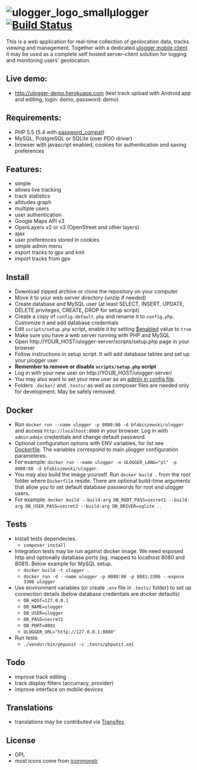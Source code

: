 # ![ulogger_logo_small](https://cloud.githubusercontent.com/assets/3366666/24080878/0288f046-0ca8-11e7-9ffd-753e5c417756.png)μlogger   [![Build Status](https://travis-ci.com/bfabiszewski/ulogger-server.svg?branch=master)](https://travis-ci.com/bfabiszewski/ulogger-server)

This is a web application for real-time collection of geolocation data, tracks viewing and management.
Together with a dedicated [μlogger mobile client](https://github.com/bfabiszewski/ulogger-android) it may be used as a complete self hosted server–client solution for logging and monitoring users' geolocation.

## Live demo:
- http://ulogger-demo.herokuapp.com (test track upload with Android app and editing, login: demo, password: demo)

## Requirements:
- PHP 5.5 (5.4 with [password_compat](https://github.com/bfabiszewski/ulogger-server/blob/04b2b771398d8511bfa6fe8a85d58162bd32fc46/helpers/user.php#L24))
- MySQL, PostgreSQL or SQLite (over PDO driver)
- browser with javascript enabled, cookies for authentication and saving preferences

## Features:
- simple
- allows live tracking
- track statistics
- altitudes graph
- multiple users
- user authentication
- Google Maps API v3
- OpenLayers v2 or v3 (OpenStreet and other layers)
- ajax
- user preferences stored in cookies
- simple admin menu
- export tracks to gpx and kml
- import tracks from gpx

## Install
- Download zipped archive or clone the repository on your computer
- Move it to your web server directory (unzip if needed)
- Create database and MySQL user (at least SELECT, INSERT, UPDATE, DELETE privileges, CREATE, DROP for setup script)
- Create a copy of `config.default.php` and rename it to `config.php`. Customize it and add database credentials
- Edit `scripts/setup.php` script, enable it by setting [$enabled](https://github.com/bfabiszewski/ulogger-server/blob/master/scripts/setup.php#L21) value to `true`
- Make sure you have a web server running with PHP and MySQL
- Open http://YOUR_HOST/ulogger-server/scripts/setup.php page in your browser
- Follow instructions in setup script. It will add database tables and set up your μlogger user
- **Remember to remove or disable `scripts/setup.php` script**
- Log in with your new user on http://YOUR_HOST/ulogger-server/
- You may also want to set your new user as an [admin in config file](https://github.com/bfabiszewski/ulogger-server/blob/v0.2/config.default.php#L67).
- Folders `.docker/` and `.tests/` as well as composer files are needed only for development. May be safely removed.

## Docker
- Run `docker run --name ulogger -p 8080:80 -d bfabiszewski/ulogger` and access `http://localhost:8080` in your browser. Log in with `admin`:`admin` credentials and change default password.
- Optional configuration options with ENV variables, for list see [Dockerfile](https://github.com/bfabiszewski/ulogger-server/blob/master/Dockerfile). The variables correspond to main μlogger configuration parameteres.
- For example: `docker run --name ulogger -e ULOGGER_LANG="pl" -p 8080:80 -d bfabiszewski/ulogger`.
- You may also build the image yourself. Run `docker build .` from the root folder where `Dockerfile` reside. There are optional build-time arguments that allow you to set default database passwords for root and ulogger users.
- For example: `docker build --build-arg DB_ROOT_PASS=secret1 --build-arg DB_USER_PASS=secret2 --build-arg DB_DRIVER=sqlite .`.

## Tests
- Install tests dependecies.
  - `composer install`
- Integration tests may be run against docker image. We need exposed http and optionally database ports (eg. mapped to localhost 8080 and 8081). Below example for MySQL setup.
  - `docker build -t ulogger .`
  - `docker run -d --name ulogger -p 8080:80 -p 8081:3306 --expose 3306 ulogger`
- Use environment variables (or create `.env` file in `.tests/` folder) to set up connection details (below database credentials are docker defaults)
  - `DB_HOST=127.0.0.1`
  - `DB_NAME=ulogger`
  - `DB_USER=ulogger`
  - `DB_PASS=secret2`
  - `DB_PORT=8081`
  - `ULOGGER_URL="http://127.0.0.1:8080"`
- Run tests
  - `./vendor/bin/phpunit -c .tests/phpunit.xml`

## Todo
- improve track editing
- track display filters (accurracy, provider)
- improve interface on mobile devices

## Translations
- translations may be contributed via [Transifex](https://www.transifex.com/bfabiszewski/ulogger-android/).

## License
- GPL
- most icons come from [iconmonstr](https://iconmonstr.com)
